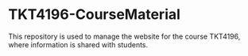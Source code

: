 # TKT4196-CourseMaterial
This repository is used to manage the website for the course TKT4196, where information is shared with students.
